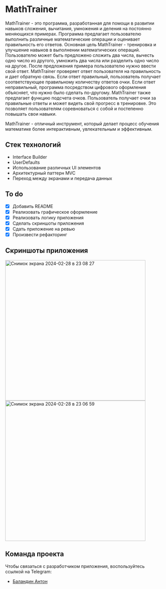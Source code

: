 # MathTrainer
MathTrainer - это программа, разработанная для помощи в развитии навыков сложения, вычитания, умножения и деления на постоянно меняющихся примерах. Программа предлагает пользователю выполнить различные математические операции и оценивает правильность его ответов.
Основная цель MathTrainer - тренировка и улучшение навыков в выполнении математических операций. Пользователю может быть предложено сложить два числа, вычесть одно число из другого, умножить два числа или разделить одно число на другое.
После предложения примера пользователю нужно ввести свой ответ. MathTrainer проверяет ответ пользователя на правильность и дает обратную связь. Если ответ правильный, пользователь получает соответствующее правильному количеству ответов очки. Если ответ неправильный, программа посредством цифрового оформления объясняет, что нужно было сделать по-другому.
MathTrainer также предлагает функцию подсчета очков. Пользователь получает очки за правильные ответы и может видеть свой прогресс в тренировке. Это позволяет пользователям соревноваться с собой и постепенно повышать свои навыки.

MathTrainer - отличный инструмент, который делает процесс обучения математике более интерактивным, увлекательным и эффективным.

## Стек технологий
- Interface Builder
- UserDefaults
- Использование различных UI элементов
- Архитектурный паттерн MVC
- Переход между экранами и передача данных

## To do
- [x] Добавить README
- [x] Реализовать графическое оформление
- [x] Реализовать логику приложения
- [x] Сделать скриншоты приложения
- [x] Сдать приложение на ревью
- [x] Произвести рефакторинг

## Скриншоты приложения
<img width="447" alt="Снимок экрана 2024-02-28 в 23 08 27" src="https://github.com/balandzin/YesNoApp/assets/113136992/4f879df0-924a-498b-8ebb-809397085dc9">
<img width="447" alt="Снимок экрана 2024-02-28 в 23 06 59" src="https://github.com/balandzin/YesNoApp/assets/113136992/321ec2fe-9e01-4d3c-9902-1887f974552d">

## Команда проекта
Чтобы связаться с разработчиком приложения, воспользуйтесь ссылкой на Telegram:

- [Баландин Антон](https://t.me/+375336886070)
